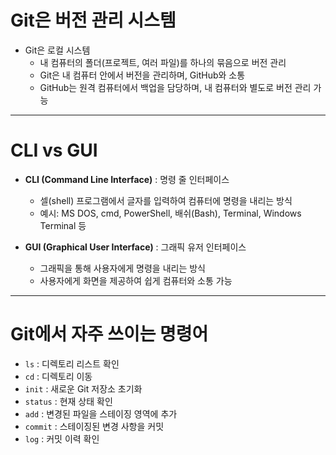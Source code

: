 # Git은 버전 관리 시스템
- Git은 로컬 시스템
  - 내 컴퓨터의 폴더(프로젝트, 여러 파일)를 하나의 묶음으로 버전 관리
  - Git은 내 컴퓨터 안에서 버전을 관리하며, GitHub와 소통
  - GitHub는 원격 컴퓨터에서 백업을 담당하며, 내 컴퓨터와 별도로 버전 관리 가능

---

# CLI vs GUI

- **CLI (Command Line Interface)** : 명령 줄 인터페이스
  - 셀(shell) 프로그램에서 글자를 입력하여 컴퓨터에 명령을 내리는 방식
  - 예시: MS DOS, cmd, PowerShell, 배쉬(Bash), Terminal, Windows Terminal 등

- **GUI (Graphical User Interface)** : 그래픽 유저 인터페이스
  - 그래픽을 통해 사용자에게 명령을 내리는 방식
  - 사용자에게 화면을 제공하여 쉽게 컴퓨터와 소통 가능

---

# Git에서 자주 쓰이는 명령어

- `ls` : 디렉토리 리스트 확인
- `cd` : 디렉토리 이동
- `init` : 새로운 Git 저장소 초기화
- `status` : 현재 상태 확인
- `add` : 변경된 파일을 스테이징 영역에 추가
- `commit` : 스테이징된 변경 사항을 커밋
- `log` : 커밋 이력 확인
